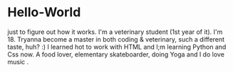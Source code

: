 # Hello-World
just to figure out how it works.
I'm a veterinary student (1st year of it). I'm 18. Tryanna become a master in both coding & veterinary, such a different taste, huh? :)
I learned hot to work with HTML and I;m learning Python and Css now.
A food lover, elementary skateboarder, doing Yoga and I do love music .
